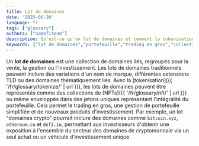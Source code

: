 ```yaml
---
title: Lot de domaines
date: '2025-06-30'
language: fr
tags: ["glossary"]
authors: ["namefiteam"]
description: Qu'est-ce qu'un lot de domaines et comment la tokenisation permet-elle la gestion de portefeuille ?
keywords: ["lot de domaines","portefeuille","trading en gros","collection de domaines","gestion d'actifs"]
---
```


Un **lot de domaines** est une collection de domaines liés, regroupés pour la vente, la gestion ou l'investissement. Les lots de domaines traditionnels peuvent inclure des variations d'un nom de marque, différentes extensions TLD ou des domaines thématiquement liés. Avec la [tokenisation]({{ '/fr/glossary/tokenize/' | url }}), les lots de domaines peuvent être représentés comme des collections de [NFTs]({{ '/fr/glossary/nft/' | url }}) ou même enveloppés dans des jetons uniques représentant l'intégralité du portefeuille. Cela permet le trading en gros, une gestion de portefeuille simplifiée et de nouveaux produits d'investissement. Par exemple, un lot "domaines crypto" pourrait inclure des domaines comme `bitcoin.xyz`, `ethereum.co` et `defi.io`, permettant aux investisseurs d'obtenir une exposition à l'ensemble du secteur des domaines de cryptomonnaie via un seul achat ou un véhicule d'investissement unique.
